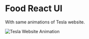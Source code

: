 # Food React UI

With same animations of Tesla website.

![Tesla Website Animation](src/assets/food-react.gif)
